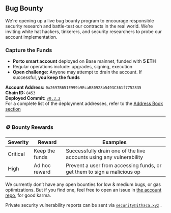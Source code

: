 

## Bug Bounty

We're opening up a live bug bounty program to encourage responsible security research and battle-test our contracts in the real world. We’re inviting white hat hackers, tinkerers, and security researchers to probe our account implementation.

### Capture the Funds

- **Porto smart account** deployed on Base mainnet, funded with **5 ETH**
- Regular operations include: upgrades, signing, execution
- **Open challenge:** Anyone may attempt to drain the account. If successful, **you keep the funds**

**Account Address:** `0x2697B651E999b9EcaB80928b5493C361f7752835`  
**Chain ID:** `8453`  
**Deployed Commit:** [`v0.3.2`](https://github.com/ithacaxyz/account/releases/tag/v0.3.2)  
For a complete list of the deployment addresses, refer to the [Address Book section](/contracts/address-book)

---

### 🪙 Bounty Rewards

| Severity  | Reward         | Examples                                                                 |
|-----------|----------------|--------------------------------------------------------------------------|
| Critical  | Keep the funds | Successfully drain one of the live accounts using any vulnerability     |
| High      | Ad hoc reward  | Prevent a user from accessing funds, or get them to sign a malicious op |

We currently don’t have any open bounties for low & medium bugs, or gas optimizations. But if you find one, feel free to open an issue in [the account repo](https://github.com/ithacaxyz/account), for good karma. 

Private security vulnerability reports can be sent via [`security@ithaca.xyz`](mailto:security@ithaca.xyz) .




